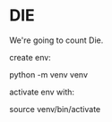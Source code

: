 # DIE

We're going to count Die.

create env:

python -m venv venv

activate env with:

source venv/bin/activate